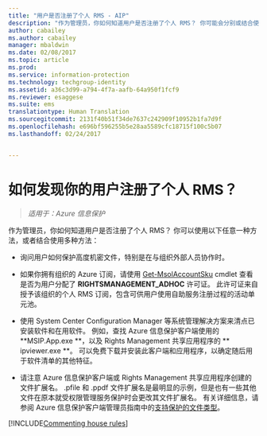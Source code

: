 ```yaml
---
title: "用户是否注册了个人 RMS - AIP"
description: "作为管理员，你如何知道用户是否注册了个人 RMS？ 你可能会分别或结合使用本文所述的任何方法。"
author: cabailey
ms.author: cabailey
manager: mbaldwin
ms.date: 02/08/2017
ms.topic: article
ms.prod: 
ms.service: information-protection
ms.technology: techgroup-identity
ms.assetid: a36c3d99-a794-4f7a-aafb-64a950f1fcf9
ms.reviewer: esaggese
ms.suite: ems
translationtype: Human Translation
ms.sourcegitcommit: 2131f40b51f34de7637c242909f10952b1fa7d9f
ms.openlocfilehash: e696bf596255b5e28aa5589cfc18715f100c5b07
ms.lasthandoff: 02/24/2017


---
```



# <a name="how-to-find-out-if-your-users-have-signed-up-for-rms-for-individuals"></a>如何发现你的用户注册了个人 RMS？

>*适用于：Azure 信息保护*

作为管理员，你如何知道用户是否注册了个人 RMS？ 你可以使用以下任意一种方法，或者结合使用多种方法：

-   询问用户如何保护高度机密文件，特别是在与组织外部人员协作时。

-   如果你拥有组织的 Azure 订阅，请使用 [Get-MsolAccountSku](https://msdn.microsoft.com/library/azure/dn194118.aspx) cmdlet 查看是否为用户分配了 **RIGHTSMANAGEMENT_ADHOC** 许可证。 此许可证来自授予该组织的个人 RMS 订阅，包含可供用户使用自助服务注册过程的活动单元池。

-   使用 System Center Configuration Manager 等系统管理解决方案来清点已安装软件和在用软件。 例如，查找 Azure 信息保护客户端使用的 **MSIP.App.exe **，以及 Rights Management 共享应用程序的 ** ipviewer.exe **。 可以免费下载并安装此客户端和应用程序，以确定随后用于软件清单的其他特征。

-   请注意 Azure 信息保护客户端或 Rights Management 共享应用程序创建的文件扩展名。 .pfile 和 .ppdf 文件扩展名是最明显的示例，但是也有一些其他文件在原本就受权限管理服务保护时会更改其文件扩展名。 有关详细信息，请参阅 Azure 信息保护客户端管理员指南中的[支持保护的文件类型](../rms-client/client-admin-guide-file-types.md#file-types-supported-for-protection)。

[!INCLUDE[Commenting house rules](../includes/houserules.md)]

